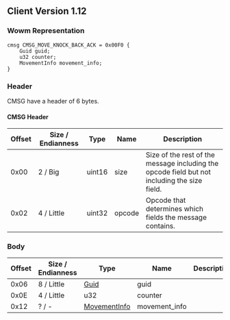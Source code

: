 ## Client Version 1.12

### Wowm Representation
```rust,ignore
cmsg CMSG_MOVE_KNOCK_BACK_ACK = 0x00F0 {
    Guid guid;
    u32 counter;
    MovementInfo movement_info;
}
```
### Header
CMSG have a header of 6 bytes.

#### CMSG Header
| Offset | Size / Endianness | Type   | Name   | Description |
| ------ | ----------------- | ------ | ------ | ----------- |
| 0x00   | 2 / Big           | uint16 | size   | Size of the rest of the message including the opcode field but not including the size field.|
| 0x02   | 4 / Little        | uint32 | opcode | Opcode that determines which fields the message contains.|
### Body
| Offset | Size / Endianness | Type | Name | Description |
| ------ | ----------------- | ---- | ---- | ----------- |
| 0x06 | 8 / Little | [Guid](../spec/packed-guid.md) | guid |  |
| 0x0E | 4 / Little | u32 | counter |  |
| 0x12 | ? / - | [MovementInfo](movementinfo.md) | movement_info |  |
